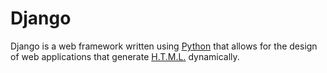 # Django

Django is a web framework written using [Python](./Python.md) that allows for the design of web applications that generate [H.T.M.L.](./HTML.md) dynamically.